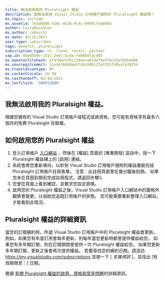 ```yaml
---
title: 無法啟用我的 Pluralsight 權益
description: 我無法啟用 Visual Studio 訂用帳戶隨附的 Pluralsight 權益嗎？
ms.topic: include
ms.assetid: 7e5d8886-538c-4e29-9c4c-8989cf4e09dd
author: CaityBuschlen
ms.author: cabuschl
ms.date: 02/15/2021
user.type: subscriber
tags: benefit, pluralsight
subscription.type: vl, cloud, retail, partner
sap.id: 8dedd10e-cb1c-2eb1-bcda-fe00b07ac903
ms.openlocfilehash: 6f47bbe5f01130eeca81dd75e9f9c33af02be006
ms.sourcegitcommit: 51e4426889ae5f49c69b122e37b3f48aa7a3925d
ms.translationtype: MT
ms.contentlocale: zh-TW
ms.lasthandoff: 02/16/2021
ms.locfileid: "100552896"
---
```

## <a name="im-unable-to-activate-my-pluralsight-benefit"></a>我無法啟用我的 Pluralsight 權益。

根據您擁有的 Visual Studio 訂用帳戶或程式成員資格，您可能有資格享有最多六個月的免費 Pluralsight 存取權。  

## <a name="how-to-activate-your-pluralsight-benefit"></a>如何啟用您的 Pluralsight 權益
  
1. 登入訂用帳戶 [入口網站](https://my.visualstudio.com/benefits) ，然後在 [權益] 頁面的 [專業開發] 區段中，按一下 Pluralsight 權益磚上的 [啟用] 連結。 
1. 系統會將您重新導向，以針對 Visual Studio 訂用帳戶隨附的權益層級完成 Pluralsight 訂用帳戶註冊表單。 注意：此註冊頁面會在幾分鐘後到期。 如果您未在頁面到期前完成註冊程式，請返回步驟1。 
1. 您會在頁面上看到確認，並要求您設定密碼。 
1. 啟用您的 Pluralsight 權益之後，Visual Studio 訂用帳戶入口網站中的圖格外觀將會變更，以協助您追蹤訂用帳戶的狀態。 您可能需要重新整理入口網站，才能看到此情況。 

## <a name="more-information-about-the-pluralsight-benefit"></a>Pluralsight 權益的詳細資訊
當您的訂閱續約時，所選 Visual Studio 訂用帳戶中的 Pluralsight 權益會更新。 例如，如果您有年度訂用會每年更新，則每年當您更新時都會提供權益給您。 如果您有多年期訂閱，則在訂閱期間會提供一次 Pluralsight 權益給您。  如果您更新多年期訂閱，更新之後會再次提供權益。  若要尋找您的續約日期，請造訪 <https://my.visualstudio.com/subscriptions> 並按一下 [ *支援資訊* ]，並找出 [有效期限至：] 日期。 

閱讀 [有關 Pluralsight 權益的啟用、資格和常見問題](https://docs.microsoft.com/visualstudio/subscriptions/vs-pluralsight)的詳細資訊。  